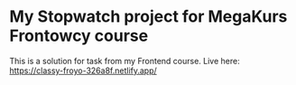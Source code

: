 # My Stopwatch project for MegaKurs Frontowcy course

This is a solution for task from my Frontend course. Live here: https://classy-froyo-326a8f.netlify.app/
